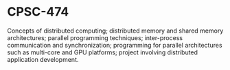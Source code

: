 # CPSC-474

Concepts of distributed computing; distributed memory and shared memory architectures; parallel programming techniques; inter-process communication and synchronization; programming for parallel architectures such as multi-core and GPU platforms; project involving distributed application development.
